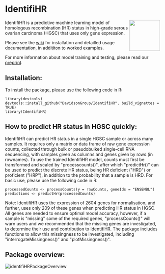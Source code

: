 # IdentifiHR                                                                
<img src="https://github.com/user-attachments/assets/4f46868c-df3b-4525-8fa7-e049dd74508c" width="100" height="100" align="right">
IdentifiHR is a predictive machine learning model of homologous recombination (HR) status in high-grade serous ovarian carcinoma (HGSC) that uses only gene expression.


Please see the [wiki](https://github.com/DavidsonGroup/IdentifiHR/wiki) for installation and detailled usage documentation, in addititon to worked examples.

For more information about model training and testing, please read our [preprint](https://www.biorxiv.org/content/10.1101/2024.08.15.608185v1).

## Installation: 

To install the package, please use the following code in R:

```
library(devtools)   
devtools::install_github("DavidsonGroup/IdentifiHR", build_vignettes = TRUE)
library(IdentifiHR)
```
## How to predict HR status in HGSC quickly:

IdentifiHR can predict HR status in a single HGSC sample or across many samples. It requires only a matrix or data frame of raw gene expression counts, collected through bulk or pseudobulked single-cell RNA sequencing, with samples given as columns and genes given by rows (in rownames). To use the trained IdentifiHR model, counts must first be transformed and scaled by "processcounts()", after which "predictHr()" can be used to predict the discrete HR status, being HR deficient ("HRD") or proficient ("HRP"), in addition to the probability that a sample is HRD. For basic use, please use the following code in R:

```
processedCounts <- processCounts(y = rawCounts, geneIds = "ENSEMBL")
predictions <- predictHr(processedCounts)
```
Note: IdentifiHR uses the expression of 2604 genes for normalisation, and further, uses only 209 of these genes when predicting HR status in HGSC. All genes are needed to ensure optimal model accuracy, however, if a sample is "missing" some of the required genes, "processCounts()" will warn users and we recommended that the missing genes are investigated, to determine their use and contribution to IdentifiHR. The package includes functions to allow this missingness to be investigated, including "interrogateMissingness()" and "plotMissingness()".

## Package overview:

![identifiHRPackageOverview](https://github.com/user-attachments/assets/1ac74610-004a-44c1-824b-ed4af67f5994)
